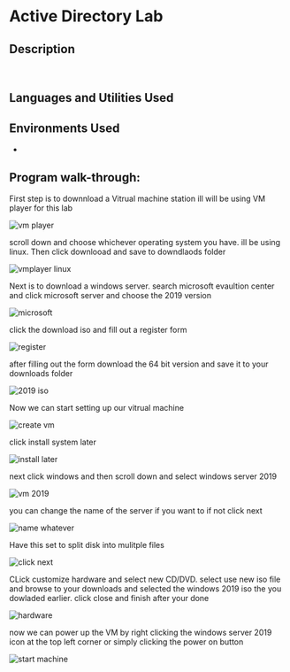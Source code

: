 <h1>Active Directory Lab</h1>



<h2>Description</h2>

<br />


<h2>Languages and Utilities Used</h2>



<h2>Environments Used </h2>

- <b></b> 

<h2>Program walk-through:</h2>

<p align="center">

First step is to downnload a Vitrual machine station ill will be using VM player for this lab

![vm player](https://github.com/Donjon3000/NessusTenableLab/assets/140426313/ffb9d1ff-7de2-40d8-b39c-5a9efd270caf)

scroll down and choose whichever operating system you have. ill be using linux. Then click downlooad and save to downdlaods folder

![vmplayer linux](https://github.com/Donjon3000/NessusTenableLab/assets/140426313/d4df0105-048a-4ae0-9413-31e2acb9c312)

Next is to download a windows server. search microsoft evaultion center and click microsoft server and choose the 2019 version

![microsoft ](https://github.com/Donjon3000/NessusTenableLab/assets/140426313/0b225956-9538-497c-a0a4-50086833ff05)

click the download iso and fill out a register form 

![register](https://github.com/Donjon3000/NessusTenableLab/assets/140426313/3b81e909-230b-4743-a02b-121d511f45ca)

after filling out the form download the 64 bit version and save it to your downloads folder

![2019 iso](https://github.com/Donjon3000/NessusTenableLab/assets/140426313/418d62cd-5ef7-47bd-a237-3c096451db5a)

Now we can start setting up our vitrual machine 

![create vm](https://github.com/Donjon3000/NessusTenableLab/assets/140426313/d40330ed-6bfb-43f5-ae86-118fc868e35c)

click install system later

![install later](https://github.com/Donjon3000/NessusTenableLab/assets/140426313/74c73357-5c50-49b6-8a3a-5e9f4b8f7c42)

next click windows and then scroll down and select windows server 2019

![vm 2019](https://github.com/Donjon3000/NessusTenableLab/assets/140426313/e665f565-3de2-4719-ab6d-d2f54743f017)

you can change the name of the server if you want to if not click next

![name whatever](https://github.com/Donjon3000/NessusTenableLab/assets/140426313/cfab5b33-0ef5-4841-a448-02551c2e24db)

Have this set to split disk into mulitple files

![click next](https://github.com/Donjon3000/NessusTenableLab/assets/140426313/33c804e1-f69b-4765-bf95-f2869b2bfc99)

CLick customize hardware and select new CD/DVD. select use new iso file and browse to your downloads and selected the windows 2019 iso the you dowladed earlier. click close and finish after your done

![hardware](https://github.com/Donjon3000/NessusTenableLab/assets/140426313/e65a00e8-a5ea-4670-8d26-decf82d7380f)

now we can power up the VM by right clicking the windows server 2019 icon at the top left corner or simply clicking the power on button

![start machine](https://github.com/Donjon3000/NessusTenableLab/assets/140426313/b00f679a-72ff-4e6b-872e-ff5623b93e87)




























